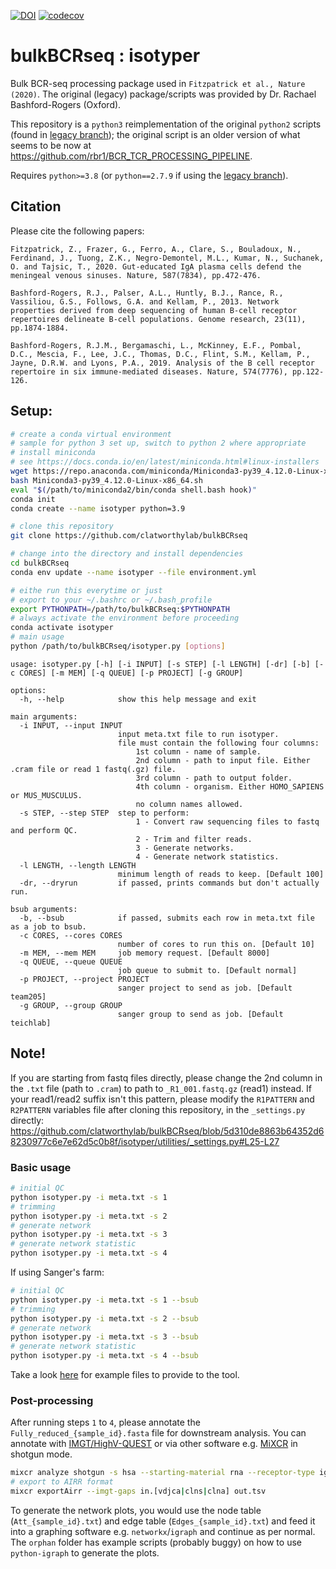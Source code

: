 [![DOI](https://zenodo.org/badge/DOI/10.5281/zenodo.5717959.svg)](https://doi.org/10.5281/zenodo.5717959)
[![codecov](https://codecov.io/gh/clatworthylab/bulkBCRseq/branch/master/graph/badge.svg?token=I6APMCARTA)](https://codecov.io/gh/clatworthylab/bulkBCRseq)

# bulkBCRseq : isotyper
Bulk BCR-seq processing package used in `Fitzpatrick et al., Nature (2020)`. The original (legacy) package/scripts was provided by Dr. Rachael Bashford-Rogers (Oxford).

This repository is a `python3` reimplementation of the original `python2` scripts (found in [legacy branch](https://github.com/clatworthylab/bulkBCRseq/tree/legacy)); the original script is an older version of what seems to be now at https://github.com/rbr1/BCR_TCR_PROCESSING_PIPELINE.

Requires `python>=3.8` (or `python==2.7.9` if using the [legacy branch](https://github.com/clatworthylab/bulkBCRseq/tree/legacy)).

## Citation
Please cite the following papers:
```
Fitzpatrick, Z., Frazer, G., Ferro, A., Clare, S., Bouladoux, N., Ferdinand, J., Tuong, Z.K., Negro-Demontel, M.L., Kumar, N., Suchanek, O. and Tajsic, T., 2020. Gut-educated IgA plasma cells defend the meningeal venous sinuses. Nature, 587(7834), pp.472-476.

Bashford-Rogers, R.J., Palser, A.L., Huntly, B.J., Rance, R., Vassiliou, G.S., Follows, G.A. and Kellam, P., 2013. Network properties derived from deep sequencing of human B-cell receptor repertoires delineate B-cell populations. Genome research, 23(11), pp.1874-1884.

Bashford-Rogers, R.J.M., Bergamaschi, L., McKinney, E.F., Pombal, D.C., Mescia, F., Lee, J.C., Thomas, D.C., Flint, S.M., Kellam, P., Jayne, D.R.W. and Lyons, P.A., 2019. Analysis of the B cell receptor repertoire in six immune-mediated diseases. Nature, 574(7776), pp.122-126.
```

## Setup:
```bash
# create a conda virtual environment
# sample for python 3 set up, switch to python 2 where appropriate
# install miniconda
# see https://docs.conda.io/en/latest/miniconda.html#linux-installers
wget https://repo.anaconda.com/miniconda/Miniconda3-py39_4.12.0-Linux-x86_64.sh
bash Miniconda3-py39_4.12.0-Linux-x86_64.sh
eval "$(/path/to/miniconda2/bin/conda shell.bash hook)"
conda init
conda create --name isotyper python=3.9

# clone this repository
git clone https://github.com/clatworthylab/bulkBCRseq

# change into the directory and install dependencies
cd bulkBCRseq
conda env update --name isotyper --file environment.yml
```

```bash
# eithe run this everytime or just
# export to your ~/.bashrc or ~/.bash_profile
export PYTHONPATH=/path/to/bulkBCRseq:$PYTHONPATH
# always activate the environment before proceeding
conda activate isotyper
# main usage
python /path/to/bulkBCRseq/isotyper.py [options]
```

```
usage: isotyper.py [-h] [-i INPUT] [-s STEP] [-l LENGTH] [-dr] [-b] [-c CORES] [-m MEM] [-q QUEUE] [-p PROJECT] [-g GROUP]

options:
  -h, --help            show this help message and exit

main arguments:
  -i INPUT, --input INPUT
                        input meta.txt file to run isotyper.
                        file must contain the following four columns:
                            1st column - name of sample.
                            2nd column - path to input file. Either .cram file or read 1 fastq(.gz) file.
                            3rd column - path to output folder.
                            4th column - organism. Either HOMO_SAPIENS or MUS_MUSCULUS.
                            no column names allowed.
  -s STEP, --step STEP  step to perform:
                            1 - Convert raw sequencing files to fastq and perform QC.
                            2 - Trim and filter reads.
                            3 - Generate networks.
                            4 - Generate network statistics.
  -l LENGTH, --length LENGTH
                        minimum length of reads to keep. [Default 100]
  -dr, --dryrun         if passed, prints commands but don't actually run.

bsub arguments:
  -b, --bsub            if passed, submits each row in meta.txt file as a job to bsub.
  -c CORES, --cores CORES
                        number of cores to run this on. [Default 10]
  -m MEM, --mem MEM     job memory request. [Default 8000]
  -q QUEUE, --queue QUEUE
                        job queue to submit to. [Default normal]
  -p PROJECT, --project PROJECT
                        sanger project to send as job. [Default team205]
  -g GROUP, --group GROUP
                        sanger group to send as job. [Default teichlab]
```

## Note!
If you are starting from fastq files directly, please change the 2nd column in the `.txt` file (path to `.cram`) to path to `_R1_001.fastq.gz` (read1) instead. If your read1/read2 suffix isn't this pattern, please modify the `R1PATTERN` and `R2PATTERN` variables file after cloning this repository, in the `_settings.py` directly:
https://github.com/clatworthylab/bulkBCRseq/blob/5d310de8863b64352d68230977c6e7e62d5c0b8f/isotyper/utilities/_settings.py#L25-L27


### Basic usage
```bash
# initial QC
python isotyper.py -i meta.txt -s 1
# trimming
python isotyper.py -i meta.txt -s 2
# generate network
python isotyper.py -i meta.txt -s 3
# generate network statistic
python isotyper.py -i meta.txt -s 4
```

If using Sanger's farm:
```bash
# initial QC
python isotyper.py -i meta.txt -s 1 --bsub
# trimming
python isotyper.py -i meta.txt -s 2 --bsub
# generate network
python isotyper.py -i meta.txt -s 3 --bsub
# generate network statistic
python isotyper.py -i meta.txt -s 4 --bsub
```

Take a look [here](https://github.com/clatworthylab/bulkBCRseq/tree/master/tests/data) for example files to provide to the tool.


### Post-processing

After running steps `1` to `4`, please annotate the `Fully_reduced_{sample_id}.fasta` file for downstream analysis. You can annotate with [IMGT/HighV-QUEST](https://imgt.org/HighV-QUEST/home.action) or via other software e.g. [MiXCR](https://mixcr.readthedocs.io/en/latest/) in shotgun mode.

```bash
mixcr analyze shotgun -s hsa --starting-material rna --receptor-type igh Fully_reduced_{sample_id}.fasta {sample_id} 
# export to AIRR format
mixcr exportAirr --imgt-gaps in.[vdjca|clns|clna] out.tsv
```

To generate the network plots, you would use the node table (`Att_{sample_id}.txt`) and edge table (`Edges_{sample_id}.txt`) and feed it into a graphing software e.g. `networkx`/`igraph` and continue as per normal. The `orphan` folder has example scripts (probably buggy) on how to use `python-igraph` to generate the plots.

